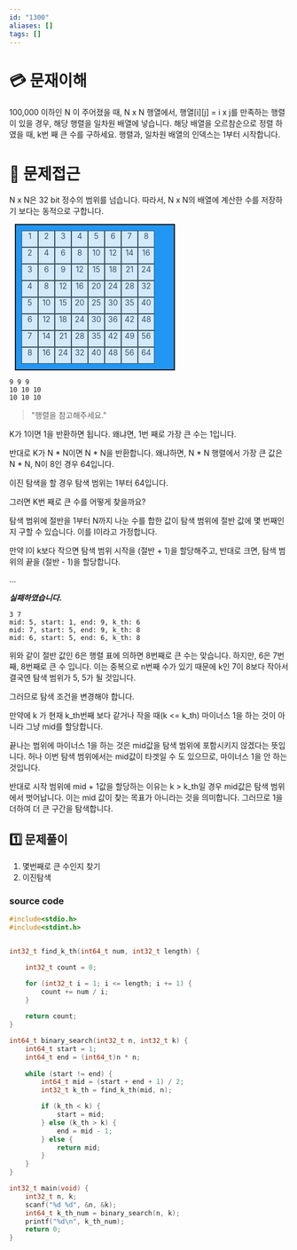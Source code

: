 ```yaml
---
id: "1300"
aliases: []
tags: []
---
```


# 💳 문재이해

100,000 이하인 N 이 주어졌을 때, N x N 행열에서, 행열[i][j] = i x j를
만족하는 행렬이 있을 경우, 해당 행렬을 일차원 배열에 넣습니다.
해당 배열을 오르참순으로 정렬 하였을 때, k번 째 큰 수를 구하세요.
행렬과, 일차원 배열의 인덱스는 1부터 시작합니다.

# 🚥 문제접근

N x N은 32 bit 정수의 범위를 넘습니다. 따라서, N x N의 배열에 계산한
수를 저장하기 보다는 동적으로 구합니다.

<style>
    .multiple-grid {
        display: grid;
        padding: 10px;
        width: 265px;
        margin: 10px;
        background-color: #2196F3;
        grid-template-columns: repeat(8, 30px);
        grid-template-rows: repeat(8, 30px);
        border: 2px solid;
    }
    .multiple-box {
        text-align: center;
        color: #3F3F3F;
        border: 1px solid;
        background-color: #FFFFFF;
        opacity: 0.8;
    }

</style>
<div class="multiple-grid">
<div class="multiple-box">1</div>
<div class="multiple-box">2</div>
<div class="multiple-box">3</div>
<div class="multiple-box">4</div>
<div class="multiple-box">5</div>
<div class="multiple-box">6</div>
<div class="multiple-box">7</div>
<div class="multiple-box">8</div>
<div class="multiple-box">2</div>
<div class="multiple-box">4</div>
<div class="multiple-box">6</div>
<div class="multiple-box">8</div>
<div class="multiple-box">10</div>
<div class="multiple-box">12</div>
<div class="multiple-box">14</div>
<div class="multiple-box">16</div>
<div class="multiple-box">3</div>
<div class="multiple-box">6</div>
<div class="multiple-box">9</div>
<div class="multiple-box">12</div>
<div class="multiple-box">15</div>
<div class="multiple-box">18</div>
<div class="multiple-box">21</div>
<div class="multiple-box">24</div>
<div class="multiple-box">4</div>
<div class="multiple-box">8</div>
<div class="multiple-box">12</div>
<div class="multiple-box">16</div>
<div class="multiple-box">20</div>
<div class="multiple-box">24</div>
<div class="multiple-box">28</div>
<div class="multiple-box">32</div>
<div class="multiple-box">5</div>
<div class="multiple-box">10</div>
<div class="multiple-box">15</div>
<div class="multiple-box">20</div>
<div class="multiple-box">25</div>
<div class="multiple-box">30</div>
<div class="multiple-box">35</div>
<div class="multiple-box">40</div>
<div class="multiple-box">6</div>
<div class="multiple-box">12</div>
<div class="multiple-box">18</div>
<div class="multiple-box">24</div>
<div class="multiple-box">30</div>
<div class="multiple-box">36</div>
<div class="multiple-box">42</div>
<div class="multiple-box">48</div>
<div class="multiple-box">7</div>
<div class="multiple-box">14</div>
<div class="multiple-box">21</div>
<div class="multiple-box">28</div>
<div class="multiple-box">35</div>
<div class="multiple-box">42</div>
<div class="multiple-box">49</div>
<div class="multiple-box">56</div>
<div class="multiple-box">8</div>
<div class="multiple-box">16</div>
<div class="multiple-box">24</div>
<div class="multiple-box">32</div>
<div class="multiple-box">40</div>
<div class="multiple-box">48</div>
<div class="multiple-box">56</div>
<div class="multiple-box">64</div>
    
</div>


```customable
9 9 9 
10 10 10 
10 10 10
```


> "행렬을 참고해주세요."

K가 1이면 1을 반환하면 됩니다. 왜냐면, 1번 째로 가장 큰 수는 1입니다.

반대로 K가 N * N이면 N * N을 반환합니다. 왜냐하면, N * N 행렬에서 
가장 큰 값은 N * N, N이 8인 경우 64입니다.

이진 탐색을 할 경우 탐색 범위는 1부터 64입니다.

그러면 K번 째로 큰 수를 어떻게 찾을까요?

탐색 범위에 절반을 1부터 N까지 나눈 수를 합한 값이 탐색 범위에 절반 값에 
몇 번째인지 구할 수 있습니다. 이를 l이라고 가정합니다.

만약 l이 k보다 작으면 탐색 범위 시작을 (절반 + 1)을 할당해주고,
반대로 크면, 탐색 범위의 끝을 (절반 - 1)을 할당합니다.

...


***실패하였습니다.***

```
3 7
mid: 5, start: 1, end: 9, k_th: 6
mid: 7, start: 5, end: 9, k_th: 8
mid: 6, start: 5, end: 6, k_th: 8
```

위와 같이 절반 값인 6은 행렬 표에 의하면 8번째로 큰 수는 맞습니다.
하지만, 6은 7번째, 8번째로 큰 수 입니다. 이는 중복으로 n번째 수가 있기 때문에
k인 7이 8보다 작아서 결국엔 탐색 범위가 5, 5가 될 것입니다.

그러므로 탐색 조건을 변경해야 합니다.

만약에 k 가 현재 k_th번째 보다 같거나 작을 때(k <= k_th) 마이너스 1을 
하는 것이 아니라 그냥 mid를 할당합니다.

끝나는 범위에 마이너스 1을 하는 것은 mid값을 탐색 범위에 포함시키지 않겠다는
뜻입니다. 허나 이번 탐색 범위에서는 mid값이 타겟일 수 도 있으므로,
마이너스 1을 안 하는 것입니다.

반대로 시작 범위에 mid + 1값을 할당하는 이유는 k > k_th일 경우
mid값은 탐색 범위에서 벗어납니다. 이는 mid 값이 찾는 목표가 아니라는 것을
의미합니다. 그러므로 1을 더하여 더 큰 구간을 탐색합니다.

## 1️⃣  문제풀이

1. 몇번째로 큰 수인지 찾기
2. 이진탐색

### source code

```c
#include<stdio.h>
#include<stdint.h>


int32_t find_k_th(int64_t num, int32_t length) {

    int32_t count = 0;

    for (int32_t i = 1; i <= length; i += 1) {
        count += num / i;
    }
    
    return count;
}

int64_t binary_search(int32_t n, int32_t k) {
    int64_t start = 1;
    int64_t end = (int64_t)n * n;
    
    while (start != end) {
        int64_t mid = (start + end + 1) / 2;
        int32_t k_th = find_k_th(mid, n);

        if (k_th < k) {
            start = mid;
        } else (k_th > k) {
            end = mid - 1;
        } else {
            return mid;
        }
    }
}

int32_t main(void) {
    int32_t n, k;
    scanf("%d %d", &n, &k);
    int64_t k_th_num = binary_search(n, k);
    printf("%d\n", k_th_num);
    return 0;
}
```
